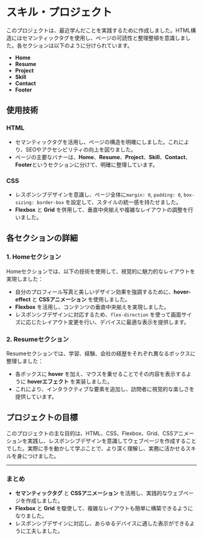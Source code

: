 # スキル・プロジェクト

このプロジェクトは、最近学んだことを実践するために作成しました。HTML構造にはセマンティックタグを使用し、ページの可読性と整理整頓を意識しました。各セクションは以下のように分けられています。

- **Home**
- **Resume**
- **Project**
- **Skill**
- **Contact**
- **Footer**

## 使用技術

### **HTML**
- セマンティックタグを活用し、ページの構造を明確にしました。これにより、SEOやアクセシビリティの向上を図りました。
- ページの主要なバナーは、**Home**、**Resume**、**Project**、**Skill**、**Contact**、**Footer**というセクションに分けて、明確に整理しています。

### **CSS**
- レスポンシブデザインを意識し、ページ全体に`margin: 0`, `padding: 0`, `box-sizing: border-box` を設定して、スタイルの統一感を持たせました。
- **Flexbox** と **Grid** を併用して、垂直中央揃えや複雑なレイアウトの調整を行いました。

## 各セクションの詳細

### 1. **Homeセクション**
Homeセクションでは、以下の技術を使用して、視覚的に魅力的なレイアウトを実現しました：
- 自分のプロフィール写真と美しいデザイン効果を強調するために、**hover-effect** と **CSSアニメーション** を使用しました。
- **Flexbox** を活用し、コンテンツの垂直中央揃えを実現しました。
- レスポンシブデザインに対応するため、`flex-direction` を使って画面サイズに応じたレイアウト変更を行い、デバイスに最適な表示を提供します。

### 2. **Resumeセクション**
Resumeセクションでは、学習、経験、会社の経歴をそれぞれ異なるボックスに整理しました：
- 各ボックスに **hover** を加え、マウスを乗せることでその内容を表示するように **hoverエフェクト** を実装しました。
- これにより、インタラクティブな要素を追加し、訪問者に視覚的な楽しさを提供しています。

## プロジェクトの目標

このプロジェクトの主な目的は、HTML、CSS、Flexbox、Grid、CSSアニメーションを実践し、レスポンシブデザインを意識してウェブページを作成することでした。実際に手を動かして学ぶことで、より深く理解し、実務に活かせるスキルを身につけました。

---

### まとめ
- **セマンティックタグ** と **CSSアニメーション** を活用し、実践的なウェブページを作成しました。
- **Flexbox** と **Grid** を駆使して、複雑なレイアウトも簡単に構築できるようになりました。
- レスポンシブデザインに対応し、あらゆるデバイスに適した表示ができるように工夫しました。
